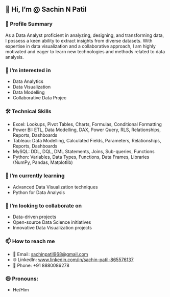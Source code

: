## 👋 Hi, I’m @ Sachin N Patil

### 🚀 Profile Summary
As a Data Analyst proficient in analyzing, designing, and transforming data, I possess a keen ability to extract insights from diverse datasets. With expertise in data visualization and a collaborative approach, I am highly motivated and eager to learn new technologies and methods related to data analysis.

### 👀 I’m interested in
* Data Analytics
* Data Visualization
* Data Modelling
* Collaborative Data Projec

### 🛠️ Technical Skills
* Excel: Lookups, Pivot Tables, Charts, Formulas, Conditional Formatting
* Power BI: ETL, Data Modelling, DAX, Power Query, RLS, Relationships, Reports, Dashboards
* Tableau: Data Modelling, Calculated Fields, Parameters, Relationships, Reports, Dashboards
* MySQL: DDL, DQL, DML Statements, Joins, Sub-queries, Functions
* Python: Variables, Data Types, Functions, Data Frames, Libraries (NumPy, Pandas, Matplotlib)

### 🌱 I’m currently learning
* Advanced Data Visualization techniques
* Python for Data Analysis

### 💞️ I’m looking to collaborate on
* Data-driven projects
* Open-source Data Science initiatives
* Innovative Data Visualization projects

### 📫 How to reach me
 *  📧 Email: sachinpatil968@gmail.com
  * 🌐 LinkedIn: www.linkedin.com/in/sachin-patil-865576137
  * 📱 Phone: +91 8880086278
  
### 😄 Pronouns:
*   He/Him


<!---
sachinpatil968/sachinpatil968 is a ✨ special ✨ repository because its `README.md` (this file) appears on your GitHub profile.
You can click the Preview link to take a look at your changes.
--->
